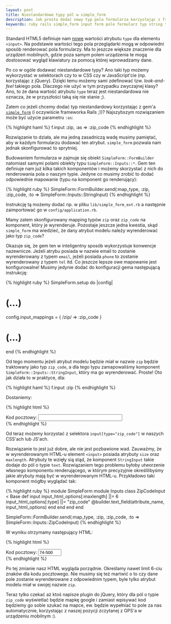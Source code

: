 ```yaml
---
layout: post
title: Niestandardowe typy pól w simple_form
description: Jak prosto dodać nowy typ pola formularza korzystając z frameworka simple_form
keywords: ruby rails simple_form input form pole formularz typ string text zip zip_code input HTML5
---
```

Standard HTML5 definiuje nam [nowe](http://www.w3.org/TR/html5/the-input-element.html#the-input-element) wartości atrybutu
``type`` dla elementu ``<input>``. Na podstawie wartości tego pola przeglądarki mogą w odpowiedni sposób
renderować pola formularzy. Ma to jeszcze większe znaczenie dla urządzeń mobilnych, gdzie poza samym
polem urządzenia te mogą dostosować wygląd klawiatury za pomocą której wprowadzamy dane.

Po co w ogóle dodawać niestandardowe typy? Ano taki typ możemy
wykorzystać w selektorach czy to w CSS czy w JavaScript'cie (np. korzystając z jQuery). Dzięki temu możemy
sami zdefinować tzw. *look-and-feel* takiego pola. Dlaczego nie użyć w tym przypadku zwyczajnej klasy? Ano, to
że dana wartość atrybutu ``type`` teraz jest niestandardowa nie oznacza, że w przyszłości taką się nie stanie ;).

Zatem co jeżeli chcemy dodać typ niestandardowy korzystając z gem'a [``simple_form``](https://github.com/plataformatec/simple_form)
(i oczywiście frameworka Rails ;))? Najszybszym rozwiązaniem może być użycie parametru ``:as``:

{% highlight haml %}
f.input :zip, :as => :zip_code
{% endhighlight %}

Rozwiązanie to działa, ale ma jedną zasadniczą wadę musimy pamiętać, aby w każdym formularzu dodawać ten
atrybut. ``simple_form`` pozwala nam jednak skonfigurować to sprytniej.

Budowaniem formularza w zajmuje się obiekt ``SimpleForm::FormBuilder`` natomiast samymi polami obiekty
typu ``SimpleForm::Inputs::*``. Gem ten definiuje nam już kilka takich komponentów i możemy skorzystać z nich
do renderowania pola o naszym typie. Jedyne co musimy zrobić to dodać odpowiednie mapowanie (typu na komponent
go renderujący):

{% highlight ruby %}
SimpleForm::FormBuilder.send(:map_type, :zip, :zip_code, :to => SimpleForm::Inputs::StringInput)
{% endhighlight %}

Instrukcję tą możemy dodać np. w pliku ``lib/simple_form_ext.rb`` a następnie zaimportować go w ``config/application.rb``.

Mamy zatem skonfigurowany mapping typów ``zip`` oraz ``zip_code`` na komponent, który je wyrenderuje. Pozostaje
jeszcze jedna kwestia, skąd ``simple_form`` ma wiedzieć, że dany atrybut modelu należy wyrenderować jako typ ``zip_code``?

Okazuje się, że gem ten w inteligentny sposób wykorzystuje konwencje nazewnicze. Jeżeli atrybu posiada w nazwie
email to zostanie wyrenderowany z typem ``email``, jeżeli posiada ``phone`` to zostanie wyrenderowany z typem ``tel``
itd. Co jeszcze lepsze owe mapowanie jest konfigurowalne! Musimy jedynie dodać do konfiguracji gema następującą instrukcję:

{% highlight ruby %}
SimpleForm.setup do |config|
  # (...)
  config.input_mappings = { /zip/ => :zip_code }
  # (...)
end
{% endhighlight %}

Od tego momentu jeżeli atrybut modelu będzie miał w nazwie ``zip`` będzie traktowany jako typ ``zip_code``, a dla tego
typu zamapowaliśmy komponent ``SimpleForm::Inputs::StringInput``, który ma go wyrenderować. Proste! Oto jak działa to
w praktyce, dla:

{% highlight haml %}
f.input :zip
{% endhighlight %}

Dostaniemy:

{% highlight html %}
<div class="input string zip_code optional">
  <label for="address_zip" class="zip_code optional"> Kod pocztowy:</label>
  <input type="zip_code" size="30" name="address[zip]" maxlength="255" id="address_zip" class="string zip_code optional">
</div>
{% endhighlight %}

Od teraz możemy korzystać z selektora ``input[type="zip_code"]`` w naszych CSS'ach lub JS'ach.

Rozwiązanie to jest już dobre, ale nie jest pozbawione wad. Zauważmy, że w wyrenderowanym HTML-u element ``<input>`` posiada
atrybuty ``size`` oraz ``maxlength``. Atrybuty te wzięły sią stąd, że komponent ``StringInput`` takie dodaje do pól o typie
``text``. Rozwiązaniem tego problemu byłoby utworzenie własnego komponentu renderującego, w którym precyzyjnie określilibyśmy
jakie atrybuty mają być w wyrenderowanym HTML-u. Przykładowo taki komponent mógłby wyglądać tak:

{% highlight ruby %}
module SimpleForm
  module Inputs
    class ZipCodeInput < Base
      def input
        input_html_options[:maxlength] ||= 6
        input_html_options[:type] ||= "zip_code"
        @builder.text_field(attribute_name, input_html_options)
      end
    end
  end
end

SimpleForm::FormBuilder.send(:map_type, :zip, :zip_code, :to => SimpleForm::Inputs::ZipCodeInput)
{% endhighlight %}

W wyniku otrzymamy następujący HTML:

{% highlight html %}
<div class="input zip_code optional">
  <label for="address_zip" class="zip_code optional"> Kod pocztowy:</label>
  <input type="zip_code" value="74-500" size="6" name="address[zip]" maxlength="6" id="address_zip" class="zip_code optional">
</div>
{% endhighlight %}

Po tej zmianie nasz HTML wygląda porządnie. Określamy nawet limit 6-ciu znaków dla kodu pocztowego. Nie musimy się też martwić o to
czy dane pole zostanie wyrenderowane z odpowiednim typem, byle tylko atrybut modelu miał w swojej nazwie ``zip``.

Teraz tylko czekać aż ktoś napisze plugin do jQuery, który dla pól o typie ``zip_code`` wyświetlać będzie mapkę google i zamiast wpisywać kod będziemy
go sobie szukać na mapce, ew. będzie wypełniać to pole za nas automatycznie, korzystając z naszej pozycji zczytanej z GPS'a
w urządzeniu mobilnym :).
